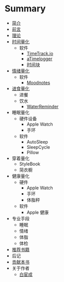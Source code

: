 # Summary

* [简介](README.md)
* [前言](preface.md)
* [理论](theory.md)
* [时间量化](time/readme.md)
    * 软件
        * [TimeTrack.io](time/timetrackio.md)
        * [aTimelogger](time/atimmelogger.md)
        * [时间块](time/timeblock.md)
* [情绪量化](emotion/readme.md)
    * 软件
        * [Moodnotes](emotion/moodnotes.md) 
* [进食量化](eating/readme.md)
    * 进餐
    * 饮水
        * [WaterReminder](eating/waterreminder.md)
* 睡眠量化
    * 硬件设备
        * Apple Watch
        * 手环
    * 软件
        * AutoSleep
        * SleepCycle
        * Pillow
* 穿着量化
    * StyleBook
    * 简衣橱
* 健康量化
    * 硬件
        * Apple Watch
        * 手环
        * 体脂秤
    * 软件
        * Apple 健康
* 专业手段
    * 睡眠
    * 情绪
    * 体脂
    * 体检
* [推荐书籍](books.md)
* 后记
* [贡献本书](contribute.md)
* 关于作者
    * [白宦成](authors/bestony.md)
